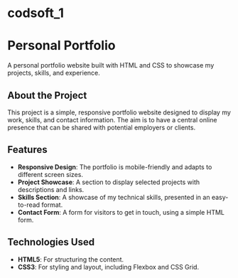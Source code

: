 # codsoft_1
# Personal Portfolio

A personal portfolio website built with HTML and CSS to showcase my projects, skills, and experience.

## About the Project

This project is a simple, responsive portfolio website designed to display my work, skills, and contact information. The aim is to have a central online presence that can be shared with potential employers or clients.

## Features

- **Responsive Design**: The portfolio is mobile-friendly and adapts to different screen sizes.
- **Project Showcase**: A section to display selected projects with descriptions and links.
- **Skills Section**: A showcase of my technical skills, presented in an easy-to-read format.
- **Contact Form**: A form for visitors to get in touch, using a simple HTML form.

## Technologies Used

- **HTML5**: For structuring the content.
- **CSS3**: For styling and layout, including Flexbox and CSS Grid.